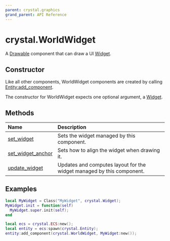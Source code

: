 ```yaml
---
parent: crystal.graphics
grand_parent: API Reference
---
```


# crystal.WorldWidget

A [Drawable](drawable) component that can draw a UI [Widget](/crystal/api/ui/widget).

## Constructor

Like all other components, WorldWidget components are created by calling [Entity:add_component](/crystal/api/ecs/entity_add_component).

The constructor for WorldWidget expects one optional argument, a [Widget](/crystal/api/ui/widget).

## Methods

| Name                                                | Description                                                           |
| :-------------------------------------------------- | :-------------------------------------------------------------------- |
| [set_widget](world_widget_set_widget)               | Sets the widget managed by this component.                            |
| [set_widget_anchor](world_widget_set_widget_anchor) | Sets how to align the widget when drawing it.                         |
| [update_widget](world_widget_update_widget)         | Updates and computes layout for the widget managed by this component. |

## Examples

```lua
local MyWidget = Class("MyWidget", crystal.Widget);
MyWidget.init = function(self)
  MyWidget.super.init(self);
end

local ecs = crystal.ECS:new();
local entity = ecs:spawn(crystal.Entity);
entity:add_component(crystal.WorldWidget, MyWidget:new());
```
